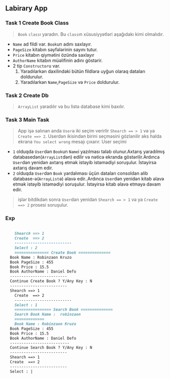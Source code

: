 ## Labirary App
### Task 1 Create Book Class
> `Book` `class`ı yaradın. Bu `class`ın xüsusiyyətləri aşağıdakı kimi olmalıdır.
- `Name` ad fildi var. `Book`un adını saxlayır.
- `PageSize` kitabın səyfələrinin sayını tutur.
- `Price` kitabın qiymətini özündə saxlayır
- `AuthorName` kitabın müəlifinin adını göstərir.
- 2 tip `Constructor`u var. 
	1. Yaradılarkən daxilindəki bütün fildlərə uyğun olaraq dataları doldurulur.
	2. Yaradılarkən `Name`,`PageSize` və `Price` doldurulur.
 
### Task 2 Create Db
> `ArrayList` yaradılır və bu listə database kimi baxılır.

### Task 3 Main Task
>  App işə salınan anda `User`ə iki seçim verirlir `Shearch == > 1` və ya `Create ==> 2`. Userdən ikisindən birini seçməsini gözlənilir əks halda ekrana  `You select wrong` mesajı çıxarır. User seçimi 
- `1` olduqda `User`dən `Book`un `Name`i  yazılması tələb olunur.Axtarış yaradılmış databasedən(`ArrayList`dən) edilir və nəticə ekranda göstərilir.Ardınca `User`dən yenidən axtarış etmək istəyib istəmədiyi soruşulur. İstəyirsə axtarış davam edir.
- `2` olduqda `User`dən `Book` yardalıması üçün  dataları consoldan alib database-ə(`ArrayList`ə) əlavə edir..Ardınca `User`dən yenidən kitab əlavə etmək istəyib istəmədiyi soruşulur. İstəyirsə kitab əlavə etməyə davam edir.
>  işlər bitdikdən sonra `User`dən yenidən `Shearch == > 1` və ya `Create ==> 2` prosesi soruşulur.

### Exp

```md
  
	Shearch ==> 1
	Create  ==> 2
	-------------------------
	Select : 2
	=============== Create Book ==============
  Book Name : Robinzaon Kruzo
  Book PageSize : 455 
  Book Price : 15.5
  Book AuthorName : Daniel Defo
  -------------------------
  Continue Create Book ? Y/Any Key : N
  -------------------------
  Shearch ==> 1
	Create  ==> 2
	-------------------------
	Select : 1
	================ Search Book ==============
	Search Book Name :  robinzaon
	=============
	Book Name : Robinzaon Kruzo
  Book PageSize : 455 
  Book Price : 15.5
  Book AuthorName : Daniel Defo
  --------------------------
  Continue Search Book ? Y/Any Key : N
  -------------------------
  Shearch ==> 1
  Create  ==> 2
  -------------------------
  Select : |
```
